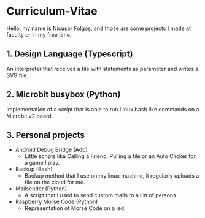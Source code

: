 # Curriculum-Vitae

Hello, my name is Nicușor Folgoș, and those are some projects I made at faculty or in my free time.

## 1. Design Language (Typescript)
An interpreter that receives a file with statements as parameter and writes a SVG file. 

## 2. Microbit busybox (Python)
Implementation of a script that is able to run Linux bash like commands on a Microbit v2 board.

## 3. Personal projects
  - Android Debug Bridge (Adb)
      - Little scripts like Calling a Friend, Pulling a file or an Auto Clicker for a game I play.
  - Backup (Bash)
      - Backup method that I use on my linux machine, it regularly uploads a file on the cloud for me.
  - Mailsender (Python)
      - A script that I used to send custom mails to a list of persons.
  - Raspberry Morse Code (Python)
      - Representation of Morse Code on a led.
